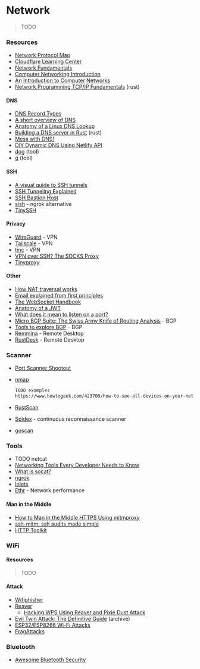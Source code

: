 # Network

> TODO

### Resources

* [Network Protocol Map](https://gist.github.com/CMCDragonkai/14a21fc387b8ea6f585c882d0d0d9334)
* [Cloudflare Learning Center](https://www.cloudflare.com/learning)
* [Network Fundamentals](https://tomnomnom.com/talks/networking.pdf)
* [Computer Networking Introduction](https://iximiuz.com/en/posts/computer-networking-101)
* [An Introduction to Computer Networks](http://intronetworks.cs.luc.edu/current/html/intro.html)
* [Network Programming TCP/IP Fundamentals](https://lowlvl.org) (rust)

#### DNS

* [DNS Record Types](https://www.nslookup.io/learning/dns-record-types)
* [A short overview of DNS](https://cuddly-octo-palm-tree.com/posts/2021-10-17-dns)
* [Anatomy of a Linux DNS Lookup](https://zwischenzugs.com/2018/06/08/anatomy-of-a-linux-dns-lookup-part-i)
* [Building a DNS server in Rust](https://github.com/EmilHernvall/dnsguide) (rust)
* [Mess with DNS!](https://jvns.ca/blog/2021/12/15/mess-with-dns)
* [DIY Dynamic DNS Using Netlify API](https://blog.skylerlewis.io/2020/12/diy-dynamic-dns-using-netlify-api.html)
* [dog](https://dns.lookup.dog) (tool)
* [q](https://github.com/natesales/q) (tool)

#### SSH

* [A visual guide to SSH tunnels](https://robotmoon.com/ssh-tunnels)
* [SSH Tunneling Explained](https://goteleport.com/blog/ssh-tunneling-explained)
* [SSH Bastion Host](https://goteleport.com/blog/ssh-bastion-host)
* [sish](https://github.com/antoniomika/sish) - ngrok alternative
* [TinySSH](https://tinyssh.org)

#### Privacy

* [WireGuard](https://www.wireguard.com) - VPN
* [Tailscale](https://tailscale.com) - VPN
* [tinc](http://tinc-vpn.org) - VPN
* [VPN over SSH? The SOCKS Proxy](https://blog.gwlab.page/vpn-over-ssh-the-socks-proxy-8a8d7bdc7028)
* [Tinyproxy](https://tinyproxy.github.io)

#### Other

* [How NAT traversal works](https://tailscale.com/blog/how-nat-traversal-works)
* [Email explained from first principles](https://explained-from-first-principles.com/email)
* [The WebSocket Handbook](https://ably.com/blog/introducing-the-websocket-handbook)
* [Anatomy of a JWT](https://fusionauth.io/learn/expert-advice/tokens/anatomy-of-jwt)
* [What does it mean to listen on a port?](https://paulbutler.org/2022/what-does-it-mean-to-listen-on-a-port)
* [Micro BGP Suite: The Swiss Army Knife of Routing Analysis](https://labs.ripe.net/author/lorenzo\_cogotti/micro-bgp-suite-the-swiss-army-knife-of-routing-analysis) - BGP
* [Tools to explore BGP](https://jvns.ca/blog/2021/10/05/tools-to-look-at-bgp-routes) - BGP
* [Remmina](https://remmina.org) - Remote Desktop
* [RustDesk](https://rustdesk.com) - Remote Desktop

### Scanner

* [Port Scanner Shootout](https://s0cm0nkey.gitbook.io/port-scanner-shootout)
*   [nmap](https://nmap.org)

    ```bash
    TODO examples
    https://www.howtogeek.com/423709/how-to-see-all-devices-on-your-network-with-nmap-on-linux
    ```
* [RustScan](https://rustscan.github.io/RustScan)
* [Spidex](https://github.com/alechilczenko/spidex) - continuous reconnaissance scanner
* [goscan](https://github.com/sdcampbell/goscan)

### Tools

* TODO netcat
* [Networking Tools Every Developer Needs to Know](https://towardsdatascience.com/networking-tools-every-developer-needs-to-know-e17c9159b180)
* [What is socat?](https://copyconstruct.medium.com/socat-29453e9fc8a6)
* [ngrok](https://ngrok.com)
* [Inlets](https://inlets.dev)
* [Ethr](https://github.com/microsoft/ethr) - Network performance

#### Man in the Middle

* [How to Man in the Middle HTTPS Using mitmproxy](https://earthly.dev/blog/mitmproxy)
* [ssh-mitm: ssh audits made simple](https://github.com/ssh-mitm/ssh-mitm)
* [HTTP Toolkit](https://httptoolkit.tech)

### WiFi

#### Resources

> TODO

#### Attack

* [Wifiphisher](https://github.com/wifiphisher/wifiphisher)
* [Reaver](https://tools.kali.org/wireless-attacks/reaver)
  * [Hacking WPS Using Reaver and Pixie Dust Attack](https://axcheron.github.io/hacking-wps-using-reaver-and-pixie-dust-attack)
* [Evil Twin Attack: The Definitive Guide](https://web.archive.org/web/20210225221053/https://rootsh3ll.com/evil-twin-attack) (archive)
* [ESP32/ESP8266 Wi-Fi Attacks](https://github.com/Matheus-Garbelini/esp32\_esp8266\_attacks)
* [FragAttacks](https://www.fragattacks.com)

### Bluetooth

* [Awesome Bluetooth Security](https://github.com/engn33r/awesome-bluetooth-security)
